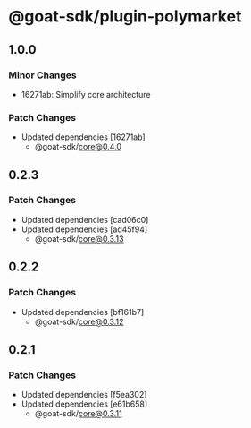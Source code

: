 # @goat-sdk/plugin-polymarket

## 1.0.0

### Minor Changes

- 16271ab: Simplify core architecture

### Patch Changes

- Updated dependencies [16271ab]
  - @goat-sdk/core@0.4.0

## 0.2.3

### Patch Changes

- Updated dependencies [cad06c0]
- Updated dependencies [ad45f94]
  - @goat-sdk/core@0.3.13

## 0.2.2

### Patch Changes

- Updated dependencies [bf161b7]
  - @goat-sdk/core@0.3.12

## 0.2.1

### Patch Changes

- Updated dependencies [f5ea302]
- Updated dependencies [e61b658]
  - @goat-sdk/core@0.3.11
